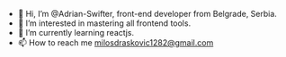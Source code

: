 - 👋 Hi, I’m @Adrian-Swifter, front-end developer from Belgrade, Serbia.
- 👀 I’m interested in mastering all frontend tools.
- 🌱 I’m currently learning reactjs.
- 📫 How to reach me milosdraskovic1282@gmail.com


